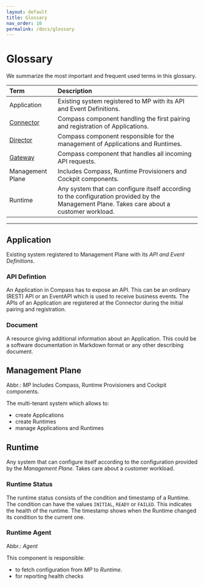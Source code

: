 ```yaml
---
layout: default
title: Glossary
nav_order: 10
permalink: /docs/glossary
---
```


# Glossary

We summarize the most important and frequent used terms in this glossary. 

| Term         | Description       |
|:-------------|:------------------|
| Application | Existing system registered to MP with its API and Event Definitions. |
| [Connector](/docs/overview/components) | Compass component handling the first pairing and registration of Applications. |
| [Director](/docs/overview/components) | Compass component responsible for the management of Applications and Runtimes. |
| [Gateway](/docs/overview/components) | Compass component that handles all incoming API requests. |
| Management Plane | Includes Compass, Runtime Provisioners and Cockpit components. |
| Runtime | Any system that can configure itself according to the configuration provided by the Management Plane. Takes care about a customer workload. |

---

## Application

Existing system registered to Management Plane with its *API and Event Definitions*.

### API Defintion

An Application in Compass has to expose an API. This can be an ordinary (REST) API or an EventAPI which is used to receive business events. The APIs of an Application are registered at the Connector during the initial pairing and registration.

### Document

A resource giving additional information about an Application. This could be a software documentation in Markdown format or any other describing document.

## Management Plane
Abbr.: *MP*
Includes Compass, Runtime Provisioners and Cockpit components.

The multi-tenant system which allows to:

- create Applications
- create Runtimes
- manage Applications and Runtimes

## Runtime

Any system that can configure itself according to the configuration provided by the *Management Plane*. Takes care about a customer workload.

### Runtime Status

The runtime status consists of the condition and timestamp of a Runtime.  
The condition can have the values `INITIAL`, `READY` or `FAILED`. This indicates the health of the runtime. The timestamp shows when the Runtime changed its condition to the current one.

### Runtime Agent
Abbr.: *Agent*  

This component is responsible:
- to fetch configuration from *MP* to *Runtime*.
- for reporting health checks